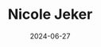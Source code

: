 ---
title: Nicole Jeker
sort: Jeker Nicole
date: 2024-06-27
role: Familienbegleiterin
email: nicole.jeker@adesso-sozialberatung.ch
phone: 062 207 07 82
edu:
	- Bachelor of Arts in Sozialer Arbeit
core:
---	